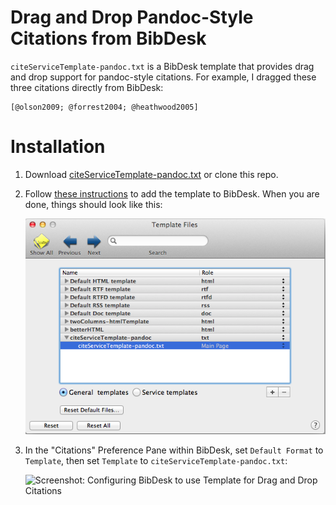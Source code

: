 Drag and Drop Pandoc-Style Citations from BibDesk
=================================================

`citeServiceTemplate-pandoc.txt` is a BibDesk template that provides
drag and drop support for pandoc-style citations. For example, I dragged
these three citations directly from BibDesk:

    [@olson2009; @forrest2004; @heathwood2005]

Installation
============

1.  Download [citeServiceTemplate-pandoc.txt][] or clone this repo.

2.  Follow [these instructions][] to add the template to BibDesk. When you are done, things
    should look like this:

    ![Screenshot: Adding the Template to BibDesk][]

3.  In the "Citations" Preference Pane within BibDesk, set
    `Default Format` to `Template`, then set `Template` to
    `citeServiceTemplate-pandoc.txt`:

    ![Screenshot: Configuring BibDesk to use Template for Drag and Drop
Citations][]

  [citeServiceTemplate-pandoc.txt]: https://raw.github.com/dsanson/bibdesk-pandoc-citation-template/master/citeServiceTemplate-pandoc.txt
  [these instructions]: http://sourceforge.net/apps/mediawiki/bibdesk/index.php?title=Templates#Adding_a_Template_to_BibDesk
  [Screenshot: Adding the Template to BibDesk]: adding-bibdesk-template.png
  [Screenshot: Configuring BibDesk to use Template for Drag and Drop
  Citations]: citation-screenshot.png
